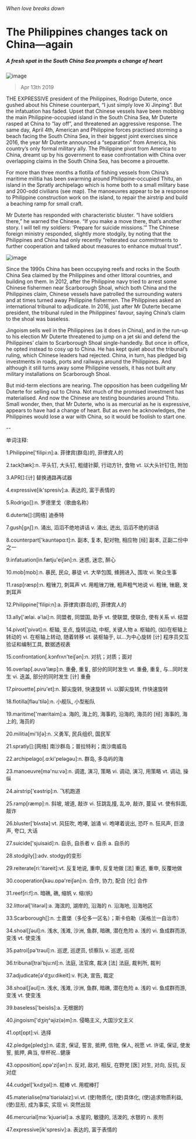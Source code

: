 ###### When love breaks down
# The Philippines changes tack on China—again 
##### A fresh spat in the South China Sea prompts a change of heart 
![image](images/20190413_ASP502_0.jpg) 
> Apr 13th 2019 
THE EXPRESSIVE president of the Philippines, Rodrigo Duterte, once gushed about his Chinese counterpart, “I just simply love Xi Jinping”. But the infatuation has faded. Upset that Chinese vessels have been mobbing the main Philippine-occupied island in the South China Sea, Mr Duterte rasped at China to “lay off”, and threatened an aggressive response. The same day, April 4th, American and Philippine forces practised storming a beach facing the South China Sea, in their biggest joint exercises since 2016, the year Mr Duterte announced a “separation” from America, his country’s only formal military ally. The Philippine pivot from America to China, dreamt up by his government to ease confrontation with China over overlapping claims in the South China Sea, has become a pirouette. 
For more than three months a flotilla of fishing vessels from China’s maritime militia has been swarming around Philippine-occupied Thitu, an island in the Spratly archipelago which is home both to a small military base and 200-odd civilians (see map). The manoeuvres appear to be a response to Philippine construction work on the island, to repair the airstrip and build a beaching ramp for small craft. 
Mr Duterte has responded with characteristic bluster. “I have soldiers there,” he warned the Chinese. “If you make a move there, that’s another story. I will tell my soldiers: ‘Prepare for suicide missions.’” The Chinese foreign ministry responded, slightly more stodgily, by noting that the Philippines and China had only recently “reiterated our commitments to further cooperation and talked about measures to enhance mutual trust”. 
![image](images/20190413_ASM914_0.png) 
Since the 1990s China has been occupying reefs and rocks in the South China Sea claimed by the Philippines and other littoral countries, and building on them. In 2012, after the Philippine navy tried to arrest some Chinese fishermen near Scarborough Shoal, which both China and the Philippines claim, Chinese vessels have patrolled the surrounding waters and at times turned away Philippine fishermen. The Philippines asked an international tribunal to adjudicate. In 2016, just after Mr Duterte became president, the tribunal ruled in the Philippines’ favour, saying China’s claim to the shoal was baseless. 
Jingoism sells well in the Philippines (as it does in China), and in the run-up to his election Mr Duterte threatened to jump on a jet ski and defend the Philippines’ claim to Scarborough Shoal single-handedly. But once in office, he opted instead to cosy up to China. He has kept quiet about the tribunal’s ruling, which Chinese leaders had rejected. China, in turn, has pledged big investments in roads, ports and railways around the Philippines. And although it still turns away some Philippine vessels, it has not built any military installations on Scarborough Shoal. 
But mid-term elections are nearing. The opposition has been cudgelling Mr Duterte for selling out to China. Not much of the promised investment has materialised. And now the Chinese are testing boundaries around Thitu. Small wonder, then, that Mr Duterte, who is as mercurial as he is expressive, appears to have had a change of heart. But as even he acknowledges, the Philippines would lose a war with China, so it would be foolish to start one. 
-- 
 单词注释:
1.Philippine['filipi:n]:a. 菲律宾(群岛)的, 菲律宾人的 
2.tack[tæk]:n. 平头钉, 大头钉, 粗缝针脚, 行动方针, 食物 vt. 以大头针钉住, 附加 
3.APR[]:[计] 替换通路再试器 
4.expressive[ik'spresiv]:a. 表达的, 富于表情的 
5.Rodrigo[]:n. 罗德里戈（歌曲名称） 
6.duterte[]:[网络] 迪泰特 
7.gush[gʌʃ]:n. 涌出, 滔滔不绝地讲话 v. 涌出, 迸出, 滔滔不绝的讲话 
8.counterpart['kauntәpɑ:t]:n. 副本, 复本, 配对物, 相应物 [经] 副本, 正副二份中之一 
9.infatuation[in.fætju'eiʃәn]:n. 迷惑, 迷恋, 醉心 
10.mob[mɒb]:n. 暴民, 民众, 暴徒 vt. 大举包围, 蜂拥进入, 围攻 vi. 聚众生事 
11.rasp[ræsp]:n. 粗锉刀, 刺耳声 vt. 用粗锉刀锉, 粗声粗气地说 vi. 粗锉, 锉磨, 发刺耳声 
12.Philippine['filipi:n]:a. 菲律宾(群岛)的, 菲律宾人的 
13.ally['ælai. ә'lai]:n. 同盟者, 同盟国, 助手 vt. 使联盟, 使联合, 使有关系 vi. 结盟 
14.pivot['pivәt]:n. 枢轴, 支点, 旋转运动, 中枢, 关键人物 a. 枢轴的, (如)在枢轴上转动的 vi. 在枢轴上转动, 随着转移 vt. 装枢轴于, 以...为中心旋转 [计] 程序员交互验证和编制工具, 数据透视表 
15.confrontation[.kɔnfrʌn'teiʃәn]:n. 对抗；对质；面对 
16.overlap[.әuvә'læp]:n. 重叠, 重复, 部分的同时发生 vt. 重叠, 重复, 与...同时发生 vi. 迭盖, 部分的同时发生 [计] 重叠 
17.pirouette[.piru'et]:n. 脚尖旋转, 快速旋转 vi. 以脚尖旋转, 作快速旋转 
18.flotilla[flәu'tilә]:n. 小舰队, 小型船队 
19.maritime['mæritaim]:a. 海的, 海上的, 海事的, 沿海的, 海员的 [经] 海事的, 海上的, 海员的 
20.militia[mi'liʃә]:n. 义勇军, 民兵组织, 国民军 
21.spratly[]:[网络] 南沙群岛；普拉特利；南沙南威岛 
22.archipelago[.ɑ:ki'pelәgәu]:n. 群岛, 多岛屿的海 
23.manoeuvre[mә'nu:vә]:n. 调遣, 演习, 策略 vi. 调动, 演习, 用策略 vt. 调动, 操纵 
24.airstrip['єәstrip]:n. 飞机跑道 
25.ramp[ræmp]:n. 斜坡, 坡道, 敲诈 vi. 狂跳乱撞, 乱冲, 敲诈, 蔓延 vt. 使有斜面, 敲诈 
26.bluster['blʌstә]:vt. 风狂吹, 咆哮, 汹涌 vi. 咆哮着说出, 恐吓 n. 狂风声, 巨浪声, 夸口, 大话 
27.suicide['sjuisaid]:n. 自杀, 自杀者 v. 自杀 a. 自杀的 
28.stodgily[]:adv. stodgy的变形 
29.reiterate[ri:'itәreit]:vt. 反复地说, 重申, 反复地做 [法] 重述, 重申, 反覆地做 
30.cooperation[kәu.ɒpә'reiʃәn]:n. 合作, 协力, 配合 [化] 合作 
31.reef[ri:f]:n. 暗礁, 礁, 缩帆 v. 缩(帆) 
32.littoral['litәrәl]:a. 海滨的, 湖岸的, 沿海的 n. 沿海地, 沿海地区 
33.Scarborough[]:n. 士嘉堡（多伦多一区名）；斯卡伯勒（英格兰一自治市） 
34.shoal[ʃәul]:n. 浅水, 浅滩, 沙洲, 鱼群, 暗礁, 潜在危险 a. 浅的 vi. 鱼成群而游, 变浅 vt. 使变浅 
35.patrol[pә'trәul]:n. 巡逻, 巡逻员, 侦察队 v. 巡逻, 巡视 
36.tribunal[trai'bju:nl]:n. 法庭, 法官席, 裁决 [法] 法庭, 裁判所, 裁判 
37.adjudicate[ә'dʒu:dikeit]:v. 判决, 宣告, 裁定 
38.shoal[ʃәul]:n. 浅水, 浅滩, 沙洲, 鱼群, 暗礁, 潜在危险 a. 浅的 vi. 鱼成群而游, 变浅 vt. 使变浅 
39.baseless['beislis]:a. 无根据的 
40.jingoism['dʒiŋ^әjiz(ә)m]:n. 侵略主义, 大国沙文主义 
41.opt[ɒpt]:vi. 选择 
42.pledge[pledʒ]:n. 诺言, 保证, 誓言, 抵押, 信物, 保人, 祝愿 vt. 许诺, 保证, 使发誓, 抵押, 典当, 举杯祝...健康 
43.opposition[.ɒpә'ziʃәn]:n. 反对, 敌对, 相反, 在野党 [医] 对生, 对向, 反抗, 反对症 
44.cudgel['kʌdʒәl]:n. 棍棒 vt. 用棍棒打 
45.materialise[mә'tiәriәlaiz]:vi.vt. (使)物质化, (使)具体化, (使)追求物质利益, (使)显形, 成为事实, 实现 vi. 突然出现 
46.mercurial[mә:'kjuәriәl]:a. 水星的, 敏捷的, 活泼的, 水银的 n. 汞剂 
47.expressive[ik'spresiv]:a. 表达的, 富于表情的 
